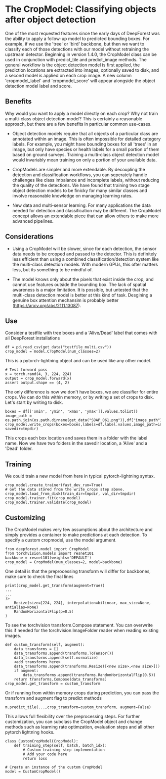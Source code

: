 # The CropModel: Classifying objects after object detection

One of the most requested features since the early days of DeepForest was the ability to apply a follow-up model to predicted bounding boxes. For example, if we use the 'tree' or 'bird' backbone, but then we want to classify each of those detections with our model without retraining the upstream detector. Beginning in version 1.4.0, the CropModel class can be used in conjunction with predict_tile and predict_image methods. The general workflow is the object detection model is first applied, the prediction locations are extracted into images, optionally saved to disk, and a second model is applied on each crop image. A new column 'cropmodel_label' and 'cropmodel_score' will appear alongside the object detection model label and score. 

## Benefits

Why would you want to apply a model directly on each crop? Why not train a multi-class object detection model? This is certainly a reasonable approach, but there are a few benefits in particular common use-cases.  

* Object detection models require that all objects of a particular class are annotated within an image. This is often impossible for detailed category labels. For example, you might have bounding boxes for all 'trees' in an image, but only have species or health labels for a small portion of them based on ground surveys. Training a multi-class object detection model would invariably mean training on only a portion of your available data. 

* CropModels are simpler and more extendable. By decoupling the detection and classification workflows, you can seperately handle challenges like class imbalance and incomplete labels, without reducing the quality of the detections. We have found that training two stage object detection models to be finicky for many similar classes and involve reasonable knowledge on managing learning rates.

* New data and multi-sensor learning. For many applications the data needed for detection and classification may be different. The CropModel concept allows an extendable piece that can allow others to make more advanced pipelines.

## Considerations

* Using a CropModel will be slower, since for each detection, the sensor data needs to be cropped and passed to the detector. This is definitely less efficient than using a combined classification/detection system like the multi-class detection models. With modern GPUs, this ofter matters less, but its something to be mindful of.

* The model knows only about the pixels that exist inside the crop, and cannot use features outside the bounding box. The lack of spatial awareness is a major limitation. It is possible, but untested that the multi-class detection model is better at this kind of task. Desgining a genuine box attention mechansim is probably better (https://arxiv.org/abs/2111.13087). 

## Use

Consider a testfile with tree boxes and a 'Alive/Dead' label that comes with all DeepForest installations

```
df = pd.read_csv(get_data("testfile_multi.csv"))
crop_model = model.CropModel(num_classes=2)
```

This is a pytorch-lightning object and can be used like any other model. 

```
# Test forward pass
x = torch.rand(4, 3, 224, 224)
output = crop_model.forward(x)
assert output.shape == (4, 2)
```

The only difference is now we don't have boxes, we are classifier for entire crops. We can do this within memory, or by writing a set of crops to disk. Let's start by writing to disk.

```
boxes = df[['xmin', 'ymin', 'xmax', 'ymax']].values.tolist()
image_path = os.path.join(os.path.dirname(get_data("SOAP_061.png")),df["image_path"].iloc[0])
crop_model.write_crops(boxes=boxes,labels=df.label.values,image_path=image_path, savedir=tmpdir)
```

This crops each box location and saves them in a folder with the label name. Now we have two folders in the savedir location, a 'Alive' and a 'Dead' folder.

## Training

We could train a new model from here in typical pytorch-lightning syntax. 

```
crop_model.create_trainer(fast_dev_run=True)
# Get the data stored from the write_crops step above.
crop_model.load_from_disk(train_dir=tmpdir, val_dir=tmpdir)
crop_model.trainer.fit(crop_model)
crop_model.trainer.validate(crop_model)
```

## Customizing

The CropModel makes very few assumptions about the architecture and simply provides a container to make predictions at each detection. To specify a custom cropmodel, use the model argument.

```
from deepforest.model import CropModel
from torchvision.models import resnet101
backbone = resnet101(weights='DEFAULT')
crop_model = CropModel(num_classes=2, model=backbone)
```

One detail is that the preprocessing transform will differ for backbones, make sure to check the final lines

```
print(crop_model.get_transform(augment=True))
...
...
)>
    Resize(size=[224, 224], interpolation=bilinear, max_size=None, antialias=None)
    RandomHorizontalFlip(p=0.5)
)
```
To see the torchvision transform.Compose statement. You can overwrite this if needed for the torchvision.ImageFolder reader when reading existing images. 

```
def custom_transform(self, augment):
    data_transforms = []
    data_transforms.append(transforms.ToTensor())
    data_transforms.append(self.normalize)
    <add transforms here>
    data_transforms.append(transforms.Resize([<new size>,<new size>]))
    if augment:
        data_transforms.append(transforms.RandomHorizontalFlip(0.5))
    return transforms.Compose(data_transforms)
crop_model.get_transform = custom_transform
```

Or if running from within memory crops during prediction, you can pass the transform and augment flag to predict methods

```
m.predict_tile(...,crop_transform=custom_transform, augment=False)
```

This allows full flexibility over the preprocessing steps. For further customization, you can subclass the CropModel object and change methods such as learning rate optimzation, evaluation steps and all other pytorch lightning hooks.

```
class CustomCropModel(CropModel):
    def training_step(self, batch, batch_idx):
        # Custom training step implementation
        # Add your code here
        return loss

# Create an instance of the custom CropModel
model = CustomCropModel()
```



